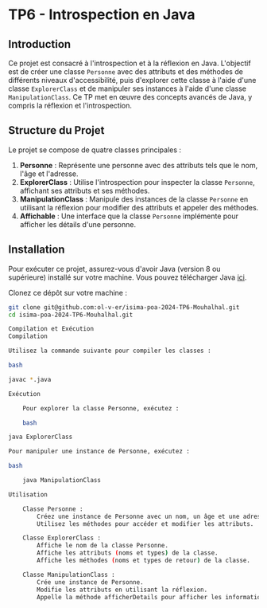 # TP6 - Introspection en Java

## Introduction

Ce projet est consacré à l'introspection et à la réflexion en Java. L'objectif est de créer une classe `Personne` avec des attributs et des méthodes de différents niveaux d'accessibilité, puis d'explorer cette classe à l'aide d'une classe `ExplorerClass` et de manipuler ses instances à l'aide d'une classe `ManipulationClass`. Ce TP met en œuvre des concepts avancés de Java, y compris la réflexion et l'introspection.

## Structure du Projet

Le projet se compose de quatre classes principales :

1. **Personne** : Représente une personne avec des attributs tels que le nom, l'âge et l'adresse.
2. **ExplorerClass** : Utilise l'introspection pour inspecter la classe `Personne`, affichant ses attributs et ses méthodes.
3. **ManipulationClass** : Manipule des instances de la classe `Personne` en utilisant la réflexion pour modifier des attributs et appeler des méthodes.
4. **Affichable** : Une interface que la classe `Personne` implémente pour afficher les détails d'une personne.

## Installation

Pour exécuter ce projet, assurez-vous d'avoir Java (version 8 ou supérieure) installé sur votre machine. Vous pouvez télécharger Java [ici](https://www.oracle.com/java/technologies/javase-jdk11-downloads.html).

Clonez ce dépôt sur votre machine :

```bash
git clone git@github.com:ol-v-er/isima-poa-2024-TP6-Mouhalhal.git
cd isima-poa-2024-TP6-Mouhalhal.git

Compilation et Exécution
Compilation

Utilisez la commande suivante pour compiler les classes :

bash

javac *.java

Exécution

    Pour explorer la classe Personne, exécutez :

    bash

java ExplorerClass

Pour manipuler une instance de Personne, exécutez :

bash

    java ManipulationClass

Utilisation

    Classe Personne :
        Créez une instance de Personne avec un nom, un âge et une adresse.
        Utilisez les méthodes pour accéder et modifier les attributs.

    Classe ExplorerClass :
        Affiche le nom de la classe Personne.
        Affiche les attributs (noms et types) de la classe.
        Affiche les méthodes (noms et types de retour) de la classe.

    Classe ManipulationClass :
        Crée une instance de Personne.
        Modifie les attributs en utilisant la réflexion.
        Appelle la méthode afficherDetails pour afficher les informations de la personne.



    
